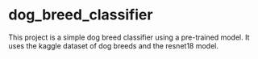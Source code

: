 # dog_breed_classifier

This project is a simple dog breed classifier using a pre-trained model. It uses the kaggle dataset of dog breeds and the resnet18 model.